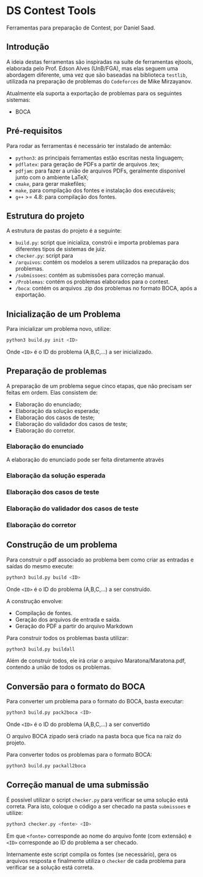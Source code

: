 # DS Contest Tools

Ferramentas para preparação de Contest, por Daniel Saad.


## Introdução

A ideia destas ferramentas são inspiradas na suíte de ferramentas ejtools, elaborada pelo Prof. Edson Alves (UnB/FGA), mas elas seguem uma abordagem diferente, uma vez que são baseadas na biblioteca `testlib`, utilizada na preparação de problemas do `Codeforces` de Mike Mirzayanov.

Atualmente ela suporta a exportação de problemas para os seguintes sistemas:
* BOCA


## Pré-requisitos

Para rodar as ferramentas é necessário ter instalado de antemão:
* `python3`: as principais ferramentas estão escritas nesta linguagem;
* `pdflatex`: para geração de PDFs a partir de arquivos .tex;
* `pdfjam`: para fazer a união de arquivos PDFs,  geralmente disponível junto com o ambiente LaTeX;
* `cmake`, para gerar makefiles;
* `make`, para compilação dos fontes e instalação dos executáveis;
* `g++` >= 4.8: para compilação dos fontes.


## Estrutura do projeto

A estrutura de pastas do projeto é a seguinte:

* `build.py`: script que inicializa, constrói e importa problemas para diferentes tipos de sistemas de juiz.
* `checker.py`: script para
* `/arquivos`: contém os modelos a serem utilizados na preparação dos problemas.
* `/submissoes`: contém as submissões para correção manual.
* `/Problemas`: contém os problemas elaborados para o contest.
* `/boca`: contém os arquivos .zip dos problemas no formato BOCA, após a exportação.

## Inicialização de um Problema

Para inicializar um problema novo, utilize:
```sh
python3 build.py init <ID>
```

Onde `<ID>` é o ID do problema (A,B,C,...) a ser inicializado.

## Preparação de problemas

A preparação de um problema segue cinco etapas, que não precisam ser feitas em ordem. Elas consistem de:
* Elaboração do enunciado;
* Elaboração da solução esperada;
* Elaboração dos casos de teste;
* Elaboração do validador dos casos de teste;
* Elaboração do corretor.

### Elaboração do enunciado

A elaboração do enunciado pode ser feita diretamente através 

### Elaboração da solução esperada

### Elaboração dos casos de teste

### Elaboração do validador dos casos de teste

### Elaboração do corretor

## Construção de um problema
Para construir o pdf associado ao problema bem como criar as entradas e saídas do mesmo execute:
```sh
python3 build.py build <ID>
```
Onde `<ID>` é o ID do problema (A,B,C,...) a ser construído.

A construção envolve:

* Compilação de fontes.
* Geração dos  arquivos de entrada e saída.
* Geração do PDF a partir do arquivo Markdown

Para construir todos os problemas basta utilizar:

```sh
python3 build.py buildall
```

Além de construir todos, ele irá criar o arquivo Maratona/Maratona.pdf, contendo a união de todos os problemas.

## Conversão para o formato do BOCA

Para converter um problema para o formato do BOCA, basta executar:
```sh
python3 build.py pack2boca <ID>
```
Onde `<ID>` é o ID do problema (A,B,C,...) a ser convertido

O arquivo BOCA zipado será criado na pasta boca que fica na raiz do projeto.

Para converter todos os problemas para o formato BOCA:

```sh
python3 build.py packall2boca
```

## Correção manual de uma submissão

É possível utilizar o script `checker.py` para verificar se uma solução está correta.
Para isto, coloque o código a ser checado na pasta `submissoes` e utilize:

```sh
python3 checker.py <fonte> <ID>
```

Em que `<fonte>` corresponde ao nome do arquivo fonte (com extensão) e `<ID>` corresponde ao ID do problema a ser checado.

Internamente este script compila os fontes (se necessário), gera os arquivos resposta e finalmente utiliza o `checker`
de cada problema para verificar se a solução está correta. 

